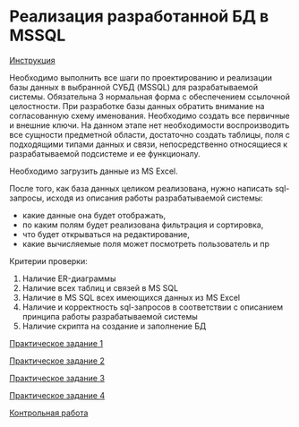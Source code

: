 # Реализация разработанной БД в MSSQL

[Инструкция](Реализация.docx)

Необходимо выполнить все шаги по проектированию и реализации базы данных в выбранной СУБД (MSSQL) для разрабатываемой системы.
Обязательна 3 нормальная форма с обеспечением ссылочной целостности. 
При разработке базы данных обратить внимание на согласованную схему именования. 
Необходимо создать все первичные и внешние ключи. 
На данном этапе нет необходимости воспроизводить все сущности предметной области, 
достаточно создать таблицы, поля с подходящими типами данных и связи, непосредственно относящиеся к разрабатываемой подсистеме и ее функционалу. 

Необходимо загрузить данные из MS Excel.

После того, как база данных целиком реализована, нужно написать sql-запросы, исходя из описания работы разрабатываемой системы:
* какие данные она будет отображать,
* по каким полям будет реализована фильтрация и сортировка,
* что будет открываться на редактирование,
* какие вычисляемые поля может посмотреть пользователь и пр

Критерии проверки: 
1) Наличие ER-диаграммы
2) Наличие всех таблиц и связей в MS SQL
3) Наличие в MS SQL всех имеющихся данных из MS Excel
4) Наличие и корректность sql-запросов в соответствии с описанием принципа работы разрабатываемой системы
5) Наличие скрипта на создание и заполнение БД

[Практическое задание 1](run_test1.zip)

[Практическое задание 2](run_test2.zip)

[Практическое задание 3](run_test3.zip)

[Практическое задание 4](run_test4.zip)

[Контрольная работа](run_ctrl.zip)
